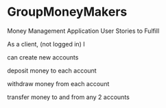 # GroupMoneyMakers


Money Management Application
User Stories to Fulfill

As a client, (not logged in) I

can create new accounts

deposit money to each account

withdraw money from each account

transfer money to and from any 2 accounts
